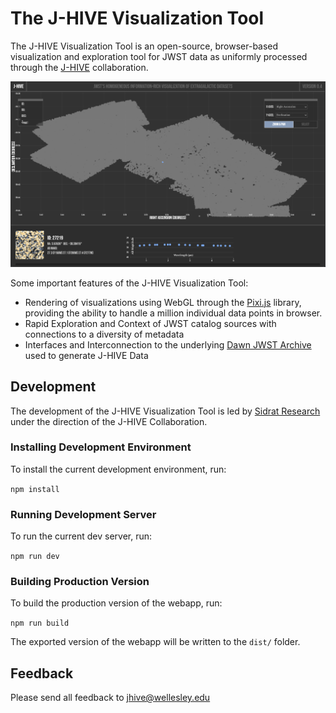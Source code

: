 # The J-HIVE Visualization Tool

The J-HIVE Visualization Tool is an open-source, browser-based visualization and exploration tool for JWST data as uniformly processed through the [J-HIVE](https://www.j-hive.org/) collaboration.

![Screenshot of J-HIVE Interface](misc/j-hive_screenshot.png)


Some important features of the J-HIVE Visualization Tool:

- Rendering of visualizations using WebGL through the [Pixi.js](https://pixijs.com/) library, providing the ability to handle a million individual data points in browser.
- Rapid Exploration and Context of JWST catalog sources with connections to a diversity of metadata
- Interfaces and Interconnection to the underlying [Dawn JWST Archive](https://dawn-cph.github.io/) used to generate J-HIVE Data 


## Development

The development of the J-HIVE Visualization Tool is led by [Sidrat Research](https://www.sidratresearch.com/) under the direction of the J-HIVE Collaboration. 

### Installing Development Environment

To install the current development environment, run:

```npm install```

### Running Development Server

To run the current dev server, run:

```npm run dev```


### Building Production Version

To build the production version of the webapp, run:

```npm run build```

The exported version of the webapp will be written to the `dist/` folder. 

## Feedback

Please send all feedback to jhive@wellesley.edu